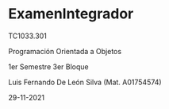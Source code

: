 # ExamenIntegrador

TC1033.301

Programación Orientada a Objetos 

1er Semestre 3er Bloque 

Luis Fernando De León Silva (Mat. A01754574)

29-11-2021



